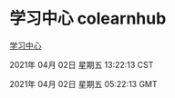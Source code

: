 # 学习中心 colearnhub
[学习中心](http://58.48.54.58:56308/colearnhub/)

2021年 04月 02日 星期五 13:22:13 CST

2021年 04月 02日 星期五 05:22:13 GMT
